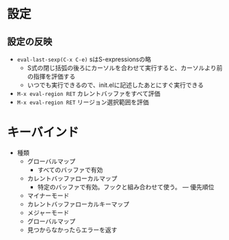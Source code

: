 # 設定
## 設定の反映
- `eval-last-sexp(C-x C-e)`  sはS-expressionsの略
  - S式の閉じ括弧の後ろにカーソルを合わせて実行すると、カーソルより前の指揮を評価する
  - いつでも実行できるので、init.elに記述したあとにすぐ実行できる
- `M-x eval-region RET` カレントバッファをすべて評価
- `M-x eval-region RET` リージョン選択範囲を評価

# キーバインド
- 種類
  - グローバルマップ
    - すべてのバッファで有効
  - カレントバッファローカルマップ
    - 特定のバッファで有効。フックと組み合わせて使う。
― 優先順位
  - マイナーモード
  - カレントバッファローカルキーマップ
  - メジャーモード
  - グローバルマップ
  - 見つからなかったらエラーを返す
